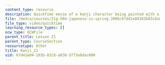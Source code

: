 ```yaml
---
content_type: resource
description: QuickTime movie of a kanji character being painted with a brush.
file: /media/courses/21g-504-japanese-iv-spring-2009/67d41e04103b83c8a8385f73e6dac600_Kanji_21.mov
file_type: video/quicktime
learning_resource_types: []
ocw_type: OCWFile
parent_title: Lesson 21
parent_type: CourseSection
resourcetype: Other
title: Kanji_21
uid: 67d41e04-103b-83c8-a838-5f73e6dac600
---
```

